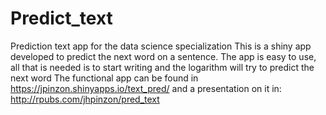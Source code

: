 # Predict_text
Prediction text app for the data science specialization
This is a shiny app developed to predict the next word on a sentence. 
The app is easy to use, all that is needed is to start writing and the logarithm will try to predict the next word
The functional app can be found in 
https://jpinzon.shinyapps.io/text_pred/
and a presentation on it in:
http://rpubs.com/jhpinzon/pred_text
